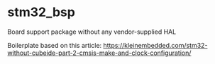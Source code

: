 # stm32_bsp
Board support package without any vendor-supplied HAL

Boilerplate based on this article: https://kleinembedded.com/stm32-without-cubeide-part-2-cmsis-make-and-clock-configuration/
